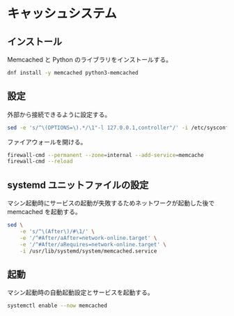 # キャッシュシステム

## インストール

Memcached と Python のライブラリをインストールする。

```sh
dnf install -y memcached python3-memcached
```

## 設定

外部から接続できるように設定する。

```sh
sed -e 's/^\(OPTIONS=\).*/\1"-l 127.0.0.1,controller"/' -i /etc/sysconfig/memcached
```

ファイアウォールを開ける。

```sh
firewall-cmd --permanent --zone=internal --add-service=memcache
firewall-cmd --reload
```

## systemd ユニットファイルの設定

マシン起動時にサービスの起動が失敗するためネットワークが起動した後で memcached を起動する。

```sh
sed \
    -e 's/^\(After\)/#\1/' \
    -e '/^#After/aAfter=network-online.target' \
    -e '/^#After/aRequires=network-online.target' \
    -i /usr/lib/systemd/system/memcached.service
```

## 起動

マシン起動時の自動起動設定とサービスを起動する。

```sh
systemctl enable --now memcached
```
